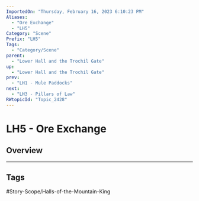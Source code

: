 ```yaml
---
ImportedOn: "Thursday, February 16, 2023 6:10:23 PM"
Aliases:
  - "Ore Exchange"
  - "LH5"
Category: "Scene"
Prefix: "LH5"
Tags:
  - "Category/Scene"
parent:
  - "Lower Hall and the Trochil Gate"
up:
  - "Lower Hall and the Trochil Gate"
prev:
  - "LH1 - Mule Paddocks"
next:
  - "LH3 - Pillars of Law"
RWtopicId: "Topic_2428"
---
```

# LH5 - Ore Exchange
## Overview

---
## Tags
#Story-Scope/Halls-of-the-Mountain-King

